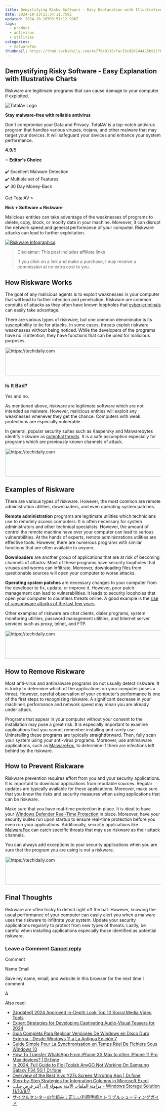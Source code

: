 ```yaml
---
title: Demystifying Risky Software - Easy Explanation with Illustrative Charts
date: 2024-10-13T21:34:11.759Z
updated: 2024-10-20T09:51:12.996Z
tags:
  - product
  - antivirus
  - utilities
categories:
  - malwarefox
thumbnail: https://thmb.techidaily.com/4e77949115cfac19c020244425b911f0553ff80a11c2ba7a975a6f440c1a6fff.jpg
---
```


## Demystifying Risky Software - Easy Explanation with Illustrative Charts

Riskware are legitimate programs that can cause damage to your computer if exploited.

![TotalAv Logo](https://www.malwarefox.com/wp-content/uploads/2024/02/totalav-svg.webp "totalav-svg")

**Stay malware-free with reliable antivirus**

Don't compromise your Data and Privacy. TotalAV is a top-notch antivirus program that handles various viruses, trojans, and other malware that may target your devices. It will safeguard your devices and enhance your system performance.

**4.9**/5

⭐ **Editor's Choice**

✔️ Excellent Malware Detection  
✔️ Multiple set of Features  
✔️ 30 Day Money-Back

[](https://tools.techidaily.com/malwarefox/products/) Get TotalAV > 

**Risk + Software = Riskware**

Malicious entities can take advantage of the weaknesses of programs to delete, copy, block, or modify data in your machine. Moreover, it can disrupt the network speed and general performance of your computer. Riskware attacks can lead to further exploitation.

[![Riskware Infographics](https://www.malwarefox.com/wp-content/uploads/2018/11/riskware-infographics.png)](https://www.malwarefox.com/wp-content/uploads/2018/11/riskware-infographics.png)

>  Disclaimer: This post includes affiliate links
>
>  If you click on a link and make a purchase, I may receive a commission at no extra cost to you.
>

## How Riskware Works

The goal of any malicious agents is to exploit weaknesses in your computer that will lead to further infection and penetration. Riskware are common conduits of attacks as they often have known loopholes that [cyber-criminals](https://tools.techidaily.com/malwarefox/products/) can easily take advantage.

There are various types of riskware, but one common denominator is its susceptibility to be for attacks. In some cases, threats exploit riskware weaknesses without being noticed. While the developers of the programs have no ill intention, they have functions that can be used for malicious purposes.

<!-- affiliate ads begin -->
<a href="https://appsumo.8odi.net/c/5597632/2144274/7443" target="_top" id="2144274">
  <img src="//a.impactradius-go.com/display-ad/7443-2144274" border="0" alt="https://techidaily.com" width="600" height="90"/>
</a>
<img height="0" width="0" src="https://appsumo.8odi.net/i/5597632/2144274/7443" style="position:absolute;visibility:hidden;" border="0" />
<!-- affiliate ads end -->

### Is It Bad?

Yes and no.

As mentioned above, riskware are legitimate software which are not intended as malware. However, malicious entities will exploit any weaknesses whenever they get the chance. Computers with weak protections are especially vulnerable.

In general, popular security suites such as Kaspersky and Malwarebytes identify riskware as [potential threats](https://tools.techidaily.com/malwarefox/products/). It is a safe assumption especially for programs which are previously known channels of attack.

<!-- affiliate ads begin -->
<a href="https://aligracehair.sjv.io/c/5597632/1884021/19272" target="_top" id="1884021">
  <img src="//a.impactradius-go.com/display-ad/19272-1884021" border="0" alt="https://techidaily.com" width="728" height="90"/>
</a>
<img height="0" width="0" src="https://aligracehair.sjv.io/i/5597632/1884021/19272" style="position:absolute;visibility:hidden;" border="0" />
<!-- affiliate ads end -->

## Examples of Riskware

There are various types of riskware. However, the most common are remote administration utilities, downloaders, and even operating system patches.

**Remote administration** programs are legitimate utilities which technicians use to remotely access computers. It is often necessary for system administrators and other technical specialists. However, the amount of control the remote machine have over your computer can lead to serious vulnerabilities. At the hands of experts, remote administrations utilities are effective tools. However, there are numerous programs with similar functions that are often available to anyone.

**Downloaders** are another group of applications that are at risk of becoming channels of attacks. Most of these programs have security loopholes that viruses and worms can infiltrate. Moreover, downloading files from questionable sources will open your computer to worse attacks.

**Operating system patches** are necessary changes to your computer from the developer to fix, update, or improve it. However, poor patch management can lead to vulnerabilities. It leads to security loopholes that open your computer to countless threats online. A good example is the [rise of ransomware attacks of the last few years](https://channels.theinnovationenterprise.com/articles/how-poor-patch-management-can-lead-to-cyber-security-risk).

Other examples of riskware are chat clients, dialer programs, system monitoring utilities, password management utilities, and Internet server services such as proxy, telnet, and FTP.

<!-- affiliate ads begin -->
<a href="https://ephamedtechinc.pxf.io/c/5597632/2130529/26400" target="_top" id="2130529">
  <img src="//a.impactradius-go.com/display-ad/26400-2130529" border="0" alt="https://techidaily.com" width="728" height="90"/>
</a>
<img height="0" width="0" src="https://ephamedtechinc.pxf.io/i/5597632/2130529/26400" style="position:absolute;visibility:hidden;" border="0" />
<!-- affiliate ads end -->

## How to Remove Riskware

Most anti-virus and antimalware programs do not usually detect riskware. It is tricky to determine which of the applications on your computer poses a threat. However, careful observation of your computer’s performance is one of the first steps to recognizing riskware. A significant decrease in your machine’s performance and network speed may mean you are already under attack.

Programs that appear in your computer without your consent to the installation may pose a great risk. It is especially important to examine applications that you cannot remember installing and rarely use. Uninstalling these programs are typically straightforward. Then, fully scan your system using your anti-virus programs. Moreover, use antimalware applications, such as [MalwareFox](https://tools.techidaily.com/malwarefox/products/), to determine if there are infections left behind by the riskware.

## How to Prevent Riskware

Riskware prevention requires effort from you and your security applications. It is important to download applications from reputable sources. Regular updates are typically available for these applications. Moreover, make sure that you know the risks and security measures when using applications that can be riskware.

Make sure that you have real-time protection in place. It is ideal to have your [Windows Defender Real-Time Protection](https://www.windowschimp.com/windows-10-tutorials-152-windows-defender-real-time-protection/) in place. Moreover, have your security suites run upon startup to ensure real-time protection before you even run your applications. Additionally, security applications like [MalwareFox](https://tools.techidaily.com/malwarefox/products/) can catch specific threats that may use riskware as their attack channels.

You can always add exceptions to your security applications when you are sure that the program you are using is not a riskware.

<!-- affiliate ads begin -->
<a href="https://appsumo.8odi.net/c/5597632/2037358/7443" target="_top" id="2037358">
  <img src="//a.impactradius-go.com/display-ad/7443-2037358" border="0" alt="https://techidaily.com" width="728" height="90"/>
</a>
<img height="0" width="0" src="https://appsumo.8odi.net/i/5597632/2037358/7443" style="position:absolute;visibility:hidden;" border="0" />
<!-- affiliate ads end -->

## Final Thoughts

Riskware are often tricky to detect right off the bat. However, knowing the usual performance of your computer can easily alert you when a malware uses the riskware to infiltrate your system. Update your security applications regularly to protect from new types of threats. Lastly, be careful when installing applications especially those identified as potential riskware.

### Leave a Comment [Cancel reply](https://tools.techidaily.com/malwarefox/products/)

Comment

Name Email 

Save my name, email, and website in this browser for the next time I comment.

Δ

<ins class="adsbygoogle"
     style="display:block"
     data-ad-format="autorelaxed"
     data-ad-client="ca-pub-7571918770474297"
     data-ad-slot="1223367746"></ins>

<ins class="adsbygoogle"
     style="display:block"
     data-ad-client="ca-pub-7571918770474297"
     data-ad-slot="8358498916"
     data-ad-format="auto"
     data-full-width-responsive="true"></ins>

<span class="atpl-alsoreadstyle">Also read:</span>
<div><ul>
<li><a href="https://facebook-video-recording.techidaily.com/updated-2024-approved-in-depth-look-top-10-social-media-video-tools/"><u>[Updated] 2024 Approved In-Depth Look Top 10 Social Media Video Tools</u></a></li>
<li><a href="https://some-knowledge.techidaily.com/expert-strategies-for-developing-captivating-audio-visual-teasers-for-2024/"><u>Expert Strategies for Developing Captivating Audio-Visual Teasers for 2024</u></a></li>
<li><a href="https://win-wonderful.techidaily.com/guia-completa-para-replicar-versiones-de-windows-en-disco-duro-externa-desde-windows-11-a-la-antigua-edicion-7/"><u>Guía Completa Para Replicar Versiones De Windows en Disco Duro Externa - Desde Windows 11 a La Antigua Edición 7</u></a></li>
<li><a href="https://win-wonderful.techidaily.com/guide-simple-pour-la-synchronisation-en-temps-reel-de-fichiers-sous-windows-10/"><u>Guide Simple Pour La Synchronisation en Temps Réel De Fichiers Sous Windows 10</u></a></li>
<li><a href="https://review-topics.techidaily.com/how-to-transfer-whatsapp-from-iphone-xs-max-to-other-iphone-11-pro-max-devices-drfone-by-drfone-transfer-whatsapp-from-ios-transfer-whatsapp-from-ios/"><u>How To Transfer WhatsApp From iPhone XS Max to other iPhone 11 Pro Max devices? | Dr.fone</u></a></li>
<li><a href="https://review-topics.techidaily.com/in-2024-full-guide-to-fix-itoolab-anygo-not-working-on-samsung-galaxy-f34-5g-drfone-by-drfone-virtual-android/"><u>In 2024, Full Guide to Fix iToolab AnyGO Not Working On Samsung Galaxy F34 5G | Dr.fone</u></a></li>
<li><a href="https://screen-mirror.techidaily.com/overview-of-the-best-vivo-y27s-screen-mirroring-app-drfone-by-drfone-android/"><u>Overview of the Best Vivo Y27s Screen Mirroring App | Dr.fone</u></a></li>
<li><a href="https://techtrends.techidaily.com/step-by-step-strategies-for-integrating-columns-in-microsoft-excel/"><u>Step-by-Step Strategies for Integrating Columns in Microsoft Excel</u></a></li>
<li><a href="https://win-wonderful.techidaily.com/mzamna-almlfat-alamna-bshola-il-akbr-krs-slb-windows-storage-solution-111087/"><u>مزامنة الملفات الآمنة بسهولة إلى أكبر قرص صلب - Windows Storage Solution 11/10/8/7</u></a></li>
<li><a href="https://win-wonderful.techidaily.com/44k144kk44kv44or44k744oz44k44o844gu5luv57we44g77ya5q2j44gx44ge5yip55so5oml6acg44go44oi44op44ow44or44k344ol44o844og44kj44oz44kw44ks44kk44oj/"><u>サイクルセンターの仕組み：正しい利用手順とトラブルシューティングガイド</u></a></li>
</ul></div>

